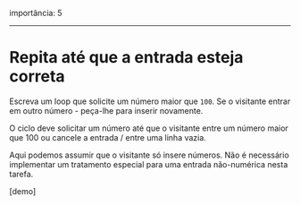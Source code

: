 importância: 5

---

# Repita até que a entrada esteja correta

Escreva um loop que solicite um número maior que `100`. Se o visitante entrar em outro número - peça-lhe para inserir novamente.

O ciclo deve solicitar um número até que o visitante entre um número maior que 100 ou cancele a entrada / entre uma linha vazia.

Aqui podemos assumir que o visitante só insere números. Não é necessário implementar um tratamento especial para uma entrada não-numérica nesta tarefa.

[demo]
